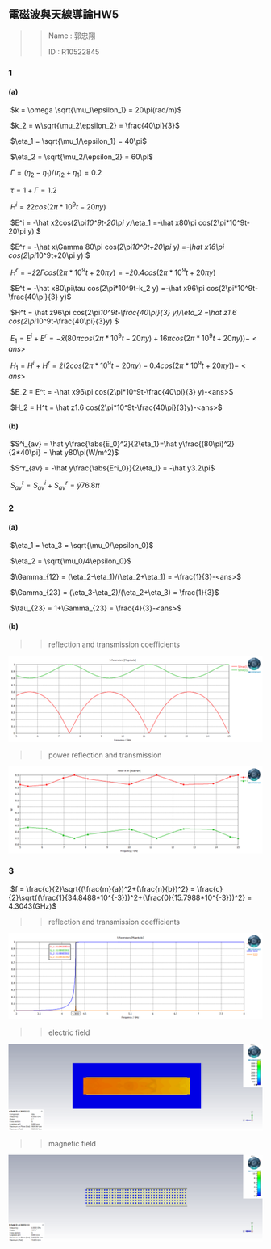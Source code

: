 ## 電磁波與天線導論HW5

> >Name : 郭忠翔
> >
> >ID : R10522845

### 1

#### (a)

​		$k = \omega \sqrt{\mu_1\epsilon_1} = 20\pi(rad/m)$

​		$k_2 =  w\sqrt{\mu_2\epsilon_2} = \frac{40\pi}{3}$

​		$\eta_1 = \sqrt{\mu_1/\epsilon_1} = 40\pi$

​		$\eta_2 = \sqrt{\mu_2/\epsilon_2} = 60\pi$

​		$\Gamma = (\eta_2-\eta_1)/(\eta_2+\eta_1) = 0.2$

​		$\tau = 1+\Gamma = 1.2$

​		$H^i = \hat z2cos(2\pi*10^9t-20\pi y)$

​		$E^i = -\hat x2cos(2\pi*10^9t-20\pi y)*\eta_1 =-\hat x80\pi cos(2\pi*10^9t-20\pi y) $

​		$E^r = -\hat x\Gamma 80\pi cos(2\pi*10^9t+20\pi y) =-\hat x16\pi cos(2\pi*10^9t+20\pi y) $		

​		$H^r= -\hat z2\Gamma cos(2\pi*10^9t+20\pi y) = -\hat z0.4 cos(2\pi*10^9t+20\pi y)$

​		$E^t = -\hat x80\pi\tau cos(2\pi*10^9t-k_2 y) =-\hat x96\pi cos(2\pi*10^9t-\frac{40\pi}{3} y)$

​		$H^t = \hat z96\pi cos(2\pi*10^9t-\frac{40\pi}{3} y)/\eta_2 =\hat z1.6 cos(2\pi*10^9t-\frac{40\pi}{3}y) $

​		$E_1 = E^i+E^r = -\hat x(80\pi cos(2\pi*10^9t-20\pi y)+16\pi cos(2\pi*10^9t+20\pi y))-<ans>$

​		$H_1 = H^i+H^r = \hat z(2cos(2\pi*10^9t-20\pi y)-0.4 cos(2\pi*10^9t+20\pi y))-<ans>$

​		$E_2 = E^t = -\hat x96\pi cos(2\pi*10^9t-\frac{40\pi}{3} y)-<ans>$		

​		$H_2 = H^t = \hat z1.6 cos(2\pi*10^9t-\frac{40\pi}{3}y)-<ans>$

#### (b)

​		$S^i_{av} = \hat y\frac{\abs{E_0}^2}{2\eta_1}=\hat y\frac{(80\pi)^2}{2*40\pi} = \hat y80\pi(W/m^2)$

​		$S^r_{av} = -\hat y\frac{\abs{E^i_0}}{2\eta_1} = -\hat y3.2\pi$

​		$S^t_{av} = S^i_{av}+S^r_{av} = \hat y76.8\pi$

### 2

#### (a)

​		$\eta_1 = \eta_3 = \sqrt{\mu_0/\epsilon_0}$

​		$\eta_2 = \sqrt{\mu_0/4\epsilon_0}$

​		$\Gamma_{12} = (\eta_2-\eta_1)/(\eta_2+\eta_1) = -\frac{1}{3}-<ans>$

​		$\Gamma_{23} = (\eta_3-\eta_2)/(\eta_2+\eta_3) = \frac{1}{3}$

​		$\tau_{23} = 1+\Gamma_{23} = \frac{4}{3}-<ans>$

#### (b)

> >reflection and transmission coefficients

![](./IMG/HW5_Q2_01.png)

> >power reflection and transmission 

![](./IMG/HW5_Q2_02.png)

### 3

​		$f = \frac{c}{2}\sqrt{(\frac{m}{a})^2+(\frac{n}{b})^2} = \frac{c}{2}\sqrt{(\frac{1}{34.8488*10^{-3}})^2+(\frac{0}{15.7988*10^{-3}})^2} = 4.3043(GHz)$

> > reflection and transmission coefficients

![](./IMG/WR137_Sp.png)

> > electric field

![](./IMG/waveguide_01.gif)

> > magnetic field

![](./IMG/waveguide_02.gif)

